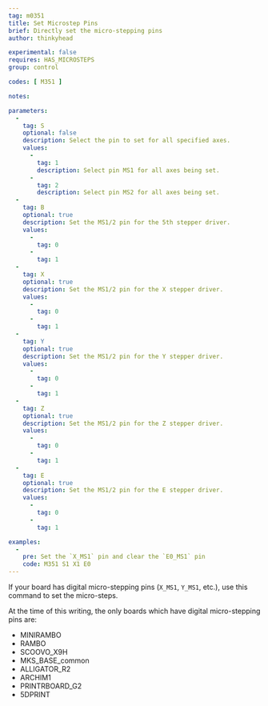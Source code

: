```yaml
---
tag: m0351
title: Set Microstep Pins
brief: Directly set the micro-stepping pins
author: thinkyhead

experimental: false
requires: HAS_MICROSTEPS
group: control

codes: [ M351 ]

notes:

parameters:
  -
    tag: S
    optional: false
    description: Select the pin to set for all specified axes.
    values:
      -
        tag: 1
        description: Select pin MS1 for all axes being set.
      -
        tag: 2
        description: Select pin MS2 for all axes being set.
  -
    tag: B
    optional: true
    description: Set the MS1/2 pin for the 5th stepper driver.
    values:
      -
        tag: 0
      -
        tag: 1
  -
    tag: X
    optional: true
    description: Set the MS1/2 pin for the X stepper driver.
    values:
      -
        tag: 0
      -
        tag: 1
  -
    tag: Y
    optional: true
    description: Set the MS1/2 pin for the Y stepper driver.
    values:
      -
        tag: 0
      -
        tag: 1
  -
    tag: Z
    optional: true
    description: Set the MS1/2 pin for the Z stepper driver.
    values:
      -
        tag: 0
      -
        tag: 1
  -
    tag: E
    optional: true
    description: Set the MS1/2 pin for the E stepper driver.
    values:
      -
        tag: 0
      -
        tag: 1

examples:
  -
    pre: Set the `X_MS1` pin and clear the `E0_MS1` pin
    code: M351 S1 X1 E0
---
```


If your board has digital micro-stepping pins (`X_MS1`, `Y_MS1`, etc.), use this command to set the micro-steps.

At the time of this writing, the only boards which have digital micro-stepping pins are:

- MINIRAMBO
- RAMBO
- SCOOVO_X9H
- MKS_BASE_common
- ALLIGATOR_R2
- ARCHIM1
- PRINTRBOARD_G2
- 5DPRINT
